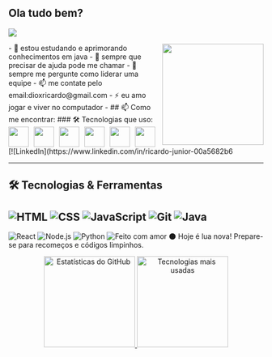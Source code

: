 ## Ola tudo bem?

  <img src="https://readme-typing-svg.herokuapp.com?font=Fira+Code&size=25&duration=3000&pause=1000&center=true&vCenter=true&width=435&lines=Olá%2C+eu+sou+%F0%9F%91%91+Ricardo+Iuji;Seja+bem-vindo+ao+meu+GitHub!;Cafés%2C+codigos+%E2%98%95%F0%9F%92%BB" />
</p>
<img align="right" src="https://media.giphy.com/media/qgQUggAC3Pfv687qPC/giphy.gif" width="200"/>
- 🌱 estou estudando e aprimorando conhecimentos em java
- 🤔 sempre que precisar de ajuda pode me chamar
- 💬 sempre me pergunte como liderar uma equipe
- 📫 me contate pelo email:dioxricardo@gmail.com
- ⚡ eu amo jogar e viver no computador
- ## 📫 Como me encontrar:
### 🛠️ Tecnologias que uso:
<div style="display: flex; gap: 10px;">
  <img src="https://cdn.jsdelivr.net/gh/devicons/devicon/icons/javascript/javascript-original.svg" width="40px"/>
  <img src="https://cdn.jsdelivr.net/gh/devicons/devicon/icons/react/react-original.svg" width="40px"/>
  <img src="https://cdn.jsdelivr.net/gh/devicons/devicon/icons/nodejs/nodejs-original.svg" width="40px"/>
  <img src="https://cdn.jsdelivr.net/gh/devicons/devicon/icons/python/python-original.svg" width="40px"/>
  <img src="https://cdn.jsdelivr.net/gh/devicons/devicon/icons/git/git-original.svg" width="40px"/>
  <img src="https://cdn.jsdelivr.net/gh/devicons/devicon/icons/java/java-original.svg" width="40px"/>
</div>
[![LinkedIn](https://www.linkedin.com/in/ricardo-junior-00a5682b6

---

## 🛠️ Tecnologias & Ferramentas
![HTML](https://img.shields.io/badge/-HTML5-E34F26?logo=html5&logoColor=fff)
![CSS](https://img.shields.io/badge/-CSS3-1572B6?logo=css3)
![JavaScript](https://img.shields.io/badge/-JavaScript-F7DF1E?logo=javascript&logoColor=000)
![Git](https://img.shields.io/badge/-Git-F05032?logo=git&logoColor=fff)
![Java](https://img.shields.io/badge/-Java-F7B731?logo=java&logoColor=fff)
---
![React](https://img.shields.io/badge/-React-61DAFB?style=flat&logo=react&logoColor=black)
![Node.js](https://img.shields.io/badge/-Node.js-339933?style=flat&logo=node.js&logoColor=white)
![Python](https://img.shields.io/badge/-Python-3776AB?style=flat&logo=python&logoColor=white)
![Feito com amor](https://img.shields.io/badge/-Feito%20com%20💖-ff69b4)
🌑 Hoje é lua nova! Prepare-se para recomeços e códigos limpinhos.
<p align="center">
<p align="center">
  <p align="center">
  <div align="center">
  <a href="https://github.com/di0x1">
    <img
      height="180em"
      src="https://github-readme-stats.vercel.app/api?username=di0x1&show_icons=true&theme=tokyonight&include_all_commits=true&count_private=true&locale=pt-br"
      alt="Estatísticas do GitHub"
    />
  </a>
  <a href="https://github.com/di0x1">
    <img
      height="180em"
      src="https://github-readme-stats.vercel.app/api/top-langs/?username=di0x1&layout=compact&langs_count=9&theme=tokyonight&custom_title=Tecnologias"
      alt="Tecnologias mais usadas"
    />
  </a>
</div>
  
 
